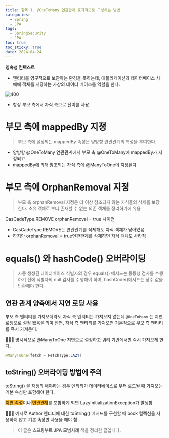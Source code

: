 ```yaml
---
title: 항목 1. @OneToMany 연관관계 효과적으로 구성하는 방법
categories:
  - Spring
  - JPA
tags:
  - SpringSecurity
  - JPA
toc: true
toc_sticky: true
date: 2024-04-24
---
```

**영속성 컨텍스트**
- 엔티티를 영구적으로 보관하는 환경을 뜻하는데, 애플리케이션과 데이터베이스 사에에 객체를 저장하는 가상의 데이터 베이스를 역할을 한다. 

![400](https://i.imgur.com/MkHBDu7.png)
- 항상 부모 측에서 자식 측으로 전이를 사용

# 부모 측에 mappedBy 지정
> 부모 측에 설정되는 mappedBy 속성은 양방향 연관관계의 특성을 부여한다. 

- 양방향 @OneToMany 연관관계에서 부모 측 @OneToMany에 mappedBy가 지정되고
- mappedBy에 의해 참조되는 자식 측에 @ManyToOne이 지정된다

# 부모 측에 OrphanRemoval 지정
> 부모 측 orphanRemoval 지정은 더 이상 참조되지 않는 자식들의 삭제를 보장한다. 
> 소유 객체로 부터 존재할 수 없는 의존 객체를 정리하기에 유용

CasCadeType.REMOVE
orphanRemoval = true
차이점 
- CasCadeType.REMOVE는 연관관계를 삭제해도 자식 객체가 남아있음
- 하지만 orphanRemoval = true연관관계를 삭제하면 자식 객체도 사라짐

# equals() 와 hashCode() 오버라이딩
> 자동 생성된 데이터베이스 식별자의 경우 equals() 메서드는 동등성 검사를 수행하기 전에 식별자의 null 검사를 수행해야 하며, hashCode()메서드는 상수 값을 반환해야 한다. 

## 연관 관계 양측에서 지연 로딩 사용
부모 측 엔티티를 가져오더라도 자식 측 엔티티는 가져오지 않는데 `@OneToMany` 는 지연 로딩으로 설정 됐음을 의미
반면, 자식 측 엔티티를 가져오면 기본적으로 부모 측 엔티티를 즉시 가져온다. 

🧑🏻‍💻 명시적으로 @ManyToOne 지연으로 설정하고 쿼리 기반에서만 즉시 가져오게 한다. 
```java
@ManyToOne(fetch = FetchType.LAZY)
```

## toString() 오버라이딩 방법에 주의
toString() 을 재정의 해야하는 경우 엔티티가 데이터베이스로 부터 로드될 때 가져오는 기본 속성만 포함해야 한다. 

<mark style='background:#f7b731'>지연 속성</mark>이나<mark style='background:#f7b731'> 연관관계</mark>를 포함하게 되면  LazyInitializationException가 발생함

🧑🏻‍💻 예시로 Author 엔티티에 대한 toString() 메서드를 구현할 때 book 컬렉션을 사용하지 않고 기본 속성만 사용을 해야 함

> 이 글은 **스프링부트 JPA 모범사례** 책을 정리한 글입니다.

